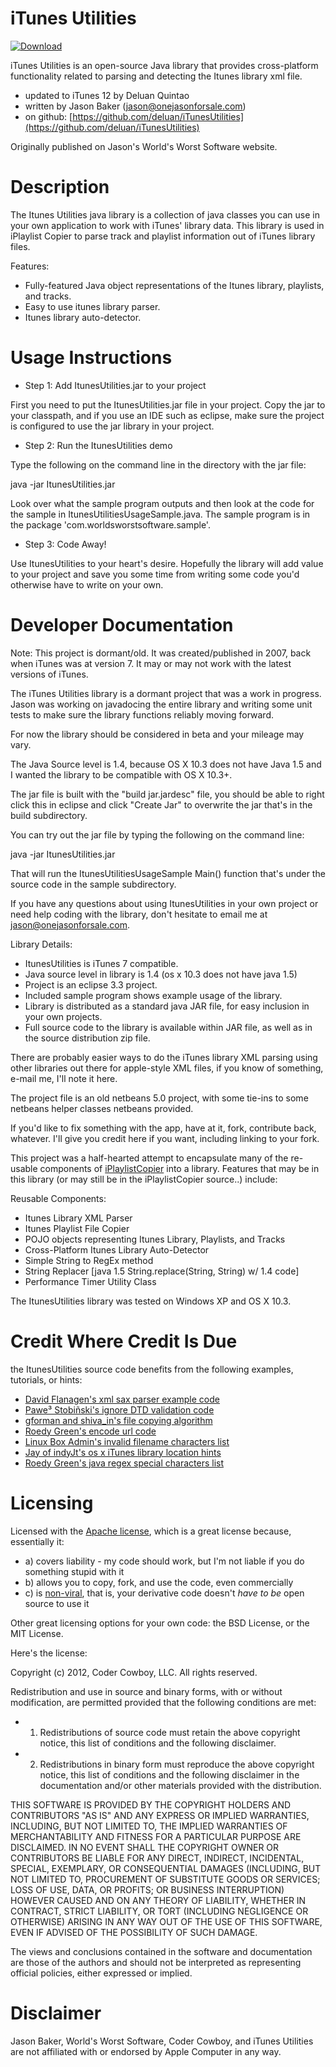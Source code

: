 iTunes Utilities
================

[ ![Download](https://api.bintray.com/packages/deluan/maven/itunes-utilities/images/download.svg) ](https://bintray.com/deluan/maven/itunes-utilities/_latestVersion)

iTunes Utilities is an open-source Java library that provides cross-platform functionality related to parsing and detecting the Itunes library xml file. 

* updated to iTunes 12 by Deluan Quintao
* written by Jason Baker ([jason@onejasonforsale.com](mailto:jason@onejasonforsale.com))
* on github: [https://github.com/deluan/iTunesUtilities](https://github.com/deluan/iTunesUtilities)

Originally published on Jason's World's Worst Software website.

Description
===========

The Itunes Utilities java library is a collection of java classes you can use in your own application to work with iTunes' library data. This library is used in iPlaylist Copier to parse track and playlist information out of iTunes library files.

Features:
* Fully-featured Java object representations of the Itunes library, playlists, and tracks.
* Easy to use itunes library parser.
* Itunes library auto-detector.

Usage Instructions
==================

* Step 1: Add ItunesUtilities.jar to your project

First you need to put the ItunesUtilities.jar file in your project. Copy the jar to your classpath, and if you use an IDE such as eclipse, make sure the project is configured to use the jar library in your project.

* Step 2: Run the ItunesUtilities demo 

Type the following on the command line in the directory with the jar file:

java -jar ItunesUtilities.jar

Look over what the sample program outputs and then look at the code for the sample in ItunesUtilitiesUsageSample.java. The sample program is in the package 'com.worldsworstsoftware.sample'. 

* Step 3: Code Away!

Use ItunesUtilities to your heart's desire. Hopefully the library will add value to your project and save you some time from writing some code you'd otherwise have to write on your own. 

Developer Documentation
=======================

Note: This project is dormant/old. It was created/published in 2007, back when iTunes was at version 7. It may or may not work with the latest versions of iTunes. 

The iTunes Utilities library is a dormant project that was a work in progress. Jason was working on javadocing the entire library and writing some unit tests to make sure the library functions reliably moving forward. 

For now the library should be considered in beta and your mileage may vary.

The Java Source level is 1.4, because OS X 10.3 does not have Java 1.5 and I wanted the library to be compatible with OS X 10.3+. 

The jar file is built with the "build jar.jardesc" file, you should be able to right click this in eclipse and click "Create Jar" to overwrite the jar that's in the build subdirectory.

You can try out the jar file by typing the following on the command line:

java -jar ItunesUtilities.jar

That will run the ItunesUtilitiesUsageSample Main() function that's under the source code in the sample subdirectory. 

If you have any questions about using ItunesUtilities in your own project or need help coding with the library, don't hesitate to email me at jason@onejasonforsale.com.

Library Details:
* ItunesUtilities is iTunes 7 compatible.
* Java source level in library is 1.4 (os x 10.3 does not have java 1.5)
* Project is an eclipse 3.3 project.
* Included sample program shows example usage of the library.
* Library is distributed as a standard java JAR file, for easy inclusion in your own projects.
* Full source code to the library is available within JAR file, as well as in the source distribution zip file.

There are probably easier ways to do the iTunes library XML parsing using other libraries out there for apple-style XML files, if you know of something, e-mail me, I'll note it here.   

The project file is an old netbeans 5.0 project, with some tie-ins to some netbeans helper classes netbeans provided.

If you'd like to fix something with the app, have at it, fork, contribute back, whatever. I'll give you credit here if you want, including linking to your fork. 

This project was a half-hearted attempt to encapsulate many of the re-usable components of [iPlaylistCopier](https://github.com/codercowboy/iPlaylistCopier) into a library. Features that may be in this library (or may still be in the iPlaylistCopier source..) include: 

Reusable Components:
* Itunes Library XML Parser
* Itunes Playlist File Copier
* POJO objects representing Itunes Library, Playlists, and Tracks
* Cross-Platform Itunes Library Auto-Detector
* Simple String to RegEx method
* String Replacer [java 1.5 String.replace(String, String) w/ 1.4 code]
* Performance Timer Utility Class

The ItunesUtilities library was tested on Windows XP and OS X 10.3.

Credit Where Credit Is Due
==========================

the ItunesUtilities source code benefits from the following examples, tutorials, or hints:

* [David Flanagen's xml sax parser example code](http://www.oreilly.com/catalog/jenut2/chapter/ch19.html)
* [Pawe³ Stobiñski's ignore DTD validation code](http://www.velocityreviews.com/forums/t139773-saxparser-ignore-ltdoctypegt-line.html)
* [gforman and shiva_in's file copying algorithm](http://www.experts-exchange.com/Programming/Programming_Languages/Java/Q_10245809.html)
* [Roedy Green's encode url code](http://mindprod.com/jgloss/urlencoded.html)
* [Linux Box Admin's invalid filename characters list](http://linuxboxadmin.com/articles/filefriction.php)
* [Jay of indyJt's os x iTunes library location hints](http://www.indyjt.com/blog/?p=51)
* [Roedy Green's java regex special characters list](http://mindprod.com/jgloss/regex.html)

Licensing
=========

Licensed with the [Apache license](http://en.wikipedia.org/wiki/Apache_license), which is a great license because, essentially it:
* a) covers liability - my code should work, but I'm not liable if you do something stupid with it
* b) allows you to copy, fork, and use the code, even commercially
* c) is [non-viral](http://en.wikipedia.org/wiki/Viral_license), that is, your derivative code doesn't *have to be* open source to use it

Other great licensing options for your own code: the BSD License, or the MIT License.

Here's the license:

Copyright (c) 2012, Coder Cowboy, LLC. All rights reserved.

Redistribution and use in source and binary forms, with or without
modification, are permitted provided that the following conditions are met:
* 1. Redistributions of source code must retain the above copyright notice, this
list of conditions and the following disclaimer.
* 2. Redistributions in binary form must reproduce the above copyright notice,
this list of conditions and the following disclaimer in the documentation
and/or other materials provided with the distribution.
  
THIS SOFTWARE IS PROVIDED BY THE COPYRIGHT HOLDERS AND CONTRIBUTORS "AS IS" AND
ANY EXPRESS OR IMPLIED WARRANTIES, INCLUDING, BUT NOT LIMITED TO, THE IMPLIED
WARRANTIES OF MERCHANTABILITY AND FITNESS FOR A PARTICULAR PURPOSE ARE
DISCLAIMED. IN NO EVENT SHALL THE COPYRIGHT OWNER OR CONTRIBUTORS BE LIABLE FOR
ANY DIRECT, INDIRECT, INCIDENTAL, SPECIAL, EXEMPLARY, OR CONSEQUENTIAL DAMAGES
(INCLUDING, BUT NOT LIMITED TO, PROCUREMENT OF SUBSTITUTE GOODS OR SERVICES;
LOSS OF USE, DATA, OR PROFITS; OR BUSINESS INTERRUPTION) HOWEVER CAUSED AND
ON ANY THEORY OF LIABILITY, WHETHER IN CONTRACT, STRICT LIABILITY, OR TORT
(INCLUDING NEGLIGENCE OR OTHERWISE) ARISING IN ANY WAY OUT OF THE USE OF THIS
SOFTWARE, EVEN IF ADVISED OF THE POSSIBILITY OF SUCH DAMAGE.
  
The views and conclusions contained in the software and documentation are those
of the authors and should not be interpreted as representing official policies,
either expressed or implied.

Disclaimer
==========

Jason Baker, World's Worst Software, Coder Cowboy, and iTunes Utilities are not affiliated with or endorsed by Apple Computer in any way.